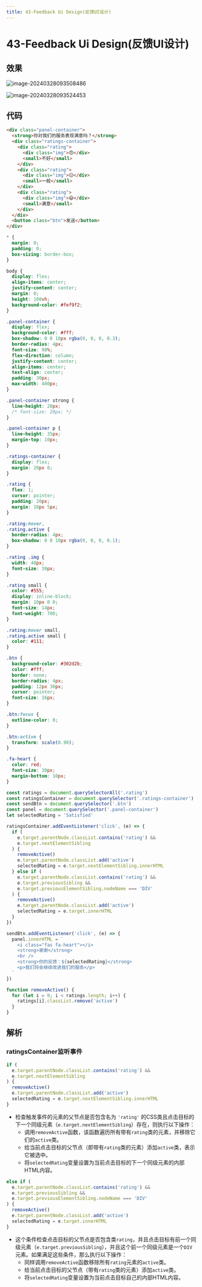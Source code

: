 ```yaml
---
title: 43-Feedback Ui Design(反馈UI设计)
---
```


# 43-Feedback Ui Design(反馈UI设计)

## 效果

![image-20240328093508486](md_img/image-20240328093508486.png)

![image-20240328093524453](md_img/image-20240328093524453.png)

## 代码

```html
<div class="panel-container">
  <strong>你对我们的服务表现满意吗？</strong>
  <div class="ratings-container">
    <div class="rating">
      <div class="img">😠</div>
      <small>不好</small>
    </div>
    <div class="rating">
      <div class="img">😐</div>
      <small>一般</small>
    </div>
    <div class="rating">
      <div class="img">😄</div>
      <small>满意</small>
    </div>
  </div>
  <button class="btn">发送</button>
</div>
```

```css
* {
  margin: 0;
  padding: 0;
  box-sizing: border-box;
}

body {
  display: flex;
  align-items: center;
  justify-content: center;
  margin: 0;
  height: 100vh;
  background-color: #fef9f2;
}

.panel-container {
  display: flex;
  background-color: #fff;
  box-shadow: 0 0 10px rgba(0, 0, 0, 0.3);
  border-radius: 4px;
  font-size: 90%;
  flex-direction: column;
  justify-content: center;
  align-items: center;
  text-align: center;
  padding: 30px;
  max-width: 400px;
}

.panel-container strong {
  line-height: 20px;
  /* font-size: 20px; */
}

.panel-container p {
  line-height: 35px;
  margin-top: 10px;
}

.ratings-container {
  display: flex;
  margin: 20px 0;
}

.rating {
  flex: 1;
  cursor: pointer;
  padding: 20px;
  margin: 10px 5px;
}

.rating:hover,
.rating.active {
  border-radius: 4px;
  box-shadow: 0 0 10px rgba(0, 0, 0, 0.1);
}

.rating .img {
  width: 40px;
  font-size: 30px;
}

.rating small {
  color: #555;
  display: inline-block;
  margin: 10px 0 0;
  font-size: 14px;
  font-weight: 700;
}

.rating:hover small,
.rating.active small {
  color: #111;
}

.btn {
  background-color: #302d2b;
  color: #fff;
  border: none;
  border-radius: 4px;
  padding: 12px 30px;
  cursor: pointer;
  font-size: 16px;
}

.btn:focus {
  outline-color: 0;
}

.btn:active {
  transform: scale(0.98);
}

.fa-heart {
  color: red;
  font-size: 30px;
  margin-bottom: 10px;
}
```

```js
const ratings = document.querySelectorAll('.rating')
const ratingsContainer = document.querySelector('.ratings-container')
const sendBtn = document.querySelector('.btn')
const panel = document.querySelector('.panel-container')
let selectedRating = 'Satisfied'

ratingsContainer.addEventListener('click', (e) => {
  if (
    e.target.parentNode.classList.contains('rating') &&
    e.target.nextElementSibling
  ) {
    removeActive()
    e.target.parentNode.classList.add('active')
    selectedRating = e.target.nextElementSibling.innerHTML
  } else if (
    e.target.parentNode.classList.contains('rating') &&
    e.target.previousSibling &&
    e.target.previousElementSibling.nodeName === 'DIV'
  ) {
    removeActive()
    e.target.parentNode.classList.add('active')
    selectedRating = e.target.innerHTML
  }
})

sendBtn.addEventListener('click', (e) => {
  panel.innerHTML = `
    <i class="fas fa-heart"></i>
    <strong>谢谢</strong>
    <br />
    <strong>你的反馈：${selectedRating}</strong>
    <p>我们将会继续改进我们的服务</p>
  `
})

function removeActive() {
  for (let i = 0; i < ratings.length; i++) {
    ratings[i].classList.remove('active')
  }
}
```

## 解析

### ratingsContainer监听事件

```js
if (
  e.target.parentNode.classList.contains('rating') &&
  e.target.nextElementSibling
) {
  removeActive()
  e.target.parentNode.classList.add('active')
  selectedRating = e.target.nextElementSibling.innerHTML
}
```

+ 检查触发事件的元素的父节点是否包含名为 `'rating'` 的CSS类且点击目标的下一个同级元素（`e.target.nextElementSibling`）存在，则执行以下操作：
  + 调用`removeActive`函数，该函数遍历所有带有`rating`类的元素，并移除它们的`active`类。
  + 给当前点击目标的父节点（即带有`rating`类的元素）添加`active`类，表示它被选中。
  + 将`selectedRating`变量设置为当前点击目标的下一个同级元素的内部HTML内容。

```js
else if (
  e.target.parentNode.classList.contains('rating') &&
  e.target.previousSibling &&
  e.target.previousElementSibling.nodeName === 'DIV'
) {
  removeActive()
  e.target.parentNode.classList.add('active')
  selectedRating = e.target.innerHTML
}
```

+ 这个条件检查点击目标的父节点是否包含类`rating`，并且点击目标有前一个同级元素（`e.target.previousSibling`），并且这个前一个同级元素是一个`DIV`元素。如果满足这些条件，那么执行以下操作：
  + 同样调用`removeActive`函数移除所有`rating`元素的`active`类。
  + 给当前点击目标的父节点（带有`rating`类的元素）添加`active`类。
  + 将`selectedRating`变量设置为当前点击目标自己的内部HTML内容。